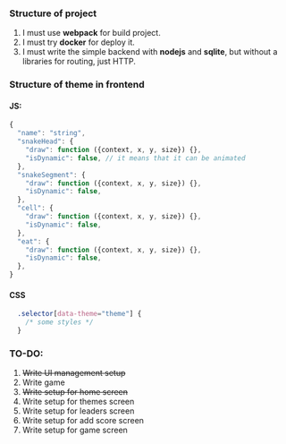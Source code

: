 ### Structure of project
1. I must use **webpack** for build project.
2. I must try **docker** for deploy it.
3. I must write the simple backend with **nodejs** and **sqlite**, but without a libraries for routing, just HTTP.
### Structure of theme in frontend

#### JS: 
```javascript
{
  "name": "string",
  "snakeHead": {
    "draw": function ({context, x, y, size}) {},
    "isDynamic": false, // it means that it can be animated
  },
  "snakeSegment": {
    "draw": function ({context, x, y, size}) {},
    "isDynamic": false,
  },
  "cell": {
    "draw": function ({context, x, y, size}) {},
    "isDynamic": false,
  },
  "eat": {
    "draw": function ({context, x, y, size}) {},
    "isDynamic": false,
  },
}
```

#### CSS
```css
  .selector[data-theme="theme"] {
    /* some styles */
  }
```

### TO-DO:
1. ~~Write UI management setup~~
2. Write game
3. ~~Write setup for home screen~~
4. Write setup for themes screen
5. Write setup for leaders screen
6. Write setup for add score screen
7. Write setup for game screen

